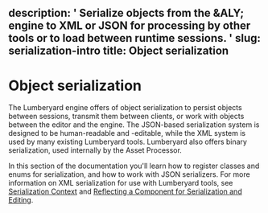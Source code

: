 description: ' Serialize objects from the &ALY; engine to XML or JSON for processing
  by other tools or to load between runtime sessions. '
slug: serialization-intro
title: Object serialization
---
# Object serialization<a name="serialization-intro"></a>

 The Lumberyard engine offers of object serialization to persist objects between sessions, transmit them between clients, or work with objects between the editor and the engine\. The JSON\-based serialization system is designed to be human\-readable and \-editable, while the XML system is used by many existing Lumberyard tools\. Lumberyard also offers binary serialization, used internally by the Asset Processor\. 

 In this section of the documentation you'll learn how to register classes and enums for serialization, and how to work with JSON serializers\. For more information on XML serialization for use with Lumberyard tools, see [Serialization Context](component-entity-system-reflection-serialization-context.md) and [Reflecting a Component for Serialization and Editing](component-entity-system-reflect-component.md)\. 